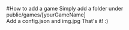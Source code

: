 #How to add a game
Simply add a folder under public/games/[yourGameName]  
Add a config.json and img.jpg
That's it! :)